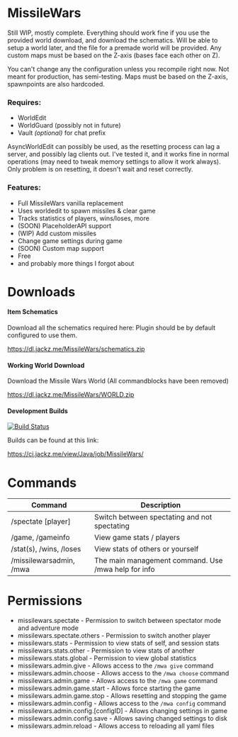 # MissileWars

Still WIP, mostly complete. Everything should work fine if you use the provided world download, and download the schematics. Will be able to setup a world later, and the file for a premade world will be provided. Any custom maps must be based on the Z-axis (bases face each other on Z).

You can't change any the configuration unless you recompile right now. Not meant for production, has semi-testing. Maps must be based on the Z-axis, spawnpoints are also hardcoded.

### Requires:
* WorldEdit
* WorldGuard (possibly not in future)
* Vault _(optional)_ for chat prefix

AsyncWorldEdit can possibly be used, as the resetting process can lag a server, and possibly lag clients out. I've tested it, and it works fine in normal operations (may need to tweak memory settings to allow it work always). Only problem is on resetting, it doesn't wait and reset correctly.

### Features:
* Full MissileWars vanilla replacement
* Uses worldedit to spawn missiles & clear game
* Tracks statistics of players, wins/loses, more
* (SOON) PlaceholderAPI support
* (WIP) Add custom missiles
* Change game settings during game
* (SOON) Custom map support
* Free
* and probably more things I forgot about

# Downloads
#### Item Schematics
Download all the schematics required here:
Plugin should be by default configured to use them.

https://dl.jackz.me/MissileWars/schematics.zip


#### Working World Download
Download the Missile Wars World
(All commandblocks have been removed)

https://dl.jackz.me/MissileWars/WORLD.zip


#### Development Builds 

[![Build Status](https://ci.jackz.me/view/Java/job/MissileWars/badge/icon)](https://ci.jackz.me/view/Java/job/MissileWars/)

Builds can be found at this link:

https://ci.jackz.me/view/Java/job/MissileWars/

# Commands
| Command                      | Description                                               |
|------------------------------|-----------------------------------------------------------|
| /spectate [player]           | Switch between spectating and not spectating              |
| /game, /gameinfo             | View game stats / players                                 |
| /stat(s), /wins, /loses      | View stats of others or yourself                          |
| /missilewarsadmin, /mwa      | The main management command. Use /mwa help for info       |

# Permissions
* missilewars.spectate - Permission to switch between spectator mode and adventure mode
* missilewars.spectate.others - Permission to switch another player
* missilewars.stats - Permission to view stats of self, and session stats
* missilewars.stats.other - Permission to view stats of another 
* missilewars.stats.global - Permission to view global statistics
* missilewars.admin.give - Allows access to the `/mwa give` command
* missilewars.admin.choose - Allows access to the `/mwa choose` command
* missilewars.admin.game - Allows access to the `/mwa game` command
* missilewars.admin.game.start - Allows force starting the game
* missilewars.admin.game.stop - Allows resetting and stopping the game
* missilewars.admin.config - Allows access to the `/mwa config` command
* missilewars.admin.config.[configID] - Allows changing settings in game
* missilewars.admin.config.save - Allows saving changed settings to disk
* missilewars.admin.reload - Allows access to reloading all yaml files